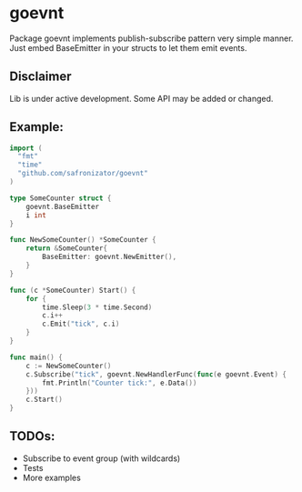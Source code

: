 # goevnt
Package goevnt implements publish-subscribe pattern very simple manner.
Just embed BaseEmitter in your structs to let them emit events.

## Disclaimer
Lib is under active development. Some API may be added or changed.

## Example:
```go
import (
  "fmt"
  "time"
  "github.com/safronizator/goevnt"
)

type SomeCounter struct {
	goevnt.BaseEmitter
	i int
}

func NewSomeCounter() *SomeCounter {
	return &SomeCounter{
		BaseEmitter: goevnt.NewEmitter(),
	}
}

func (c *SomeCounter) Start() {
	for {
		time.Sleep(3 * time.Second)
		c.i++
		c.Emit("tick", c.i)
	}
}

func main() {
	c := NewSomeCounter()
	c.Subscribe("tick", goevnt.NewHandlerFunc(func(e goevnt.Event) {
		fmt.Println("Counter tick:", e.Data())
	}))
	c.Start()
}
```

## TODOs:
- Subscribe to event group (with wildcards)
- Tests
- More examples
